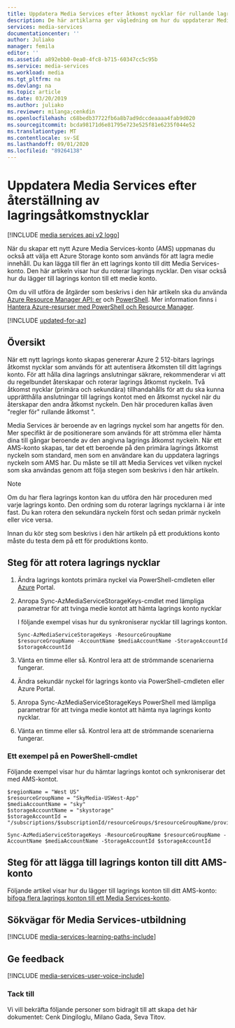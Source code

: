 ```yaml
---
title: Uppdatera Media Services efter åtkomst nycklar för rullande lagring | Microsoft Docs
description: De här artiklarna ger vägledning om hur du uppdaterar Media Services efter de rullande lagrings åtkomst nycklarna.
services: media-services
documentationcenter: ''
author: Juliako
manager: femila
editor: ''
ms.assetid: a892ebb0-0ea0-4fc8-b715-60347cc5c95b
ms.service: media-services
ms.workload: media
ms.tgt_pltfrm: na
ms.devlang: na
ms.topic: article
ms.date: 03/20/2019
ms.author: juliako
ms.reviewer: milanga;cenkdin
ms.openlocfilehash: c68bedb37722fb6a8b7ad9dccdeaaaa4fab9d020
ms.sourcegitcommit: bcda98171d6e81795e723e525f81e6235f044e52
ms.translationtype: MT
ms.contentlocale: sv-SE
ms.lasthandoff: 09/01/2020
ms.locfileid: "89264138"
---
```

# <a name="update-media-services-after-rolling-storage-access-keys"></a>Uppdatera Media Services efter återställning av lagringsåtkomstnycklar

[!INCLUDE [media services api v2 logo](./includes/v2-hr.md)]

När du skapar ett nytt Azure Media Services-konto (AMS) uppmanas du också att välja ett Azure Storage konto som används för att lagra medie innehåll. Du kan lägga till fler än ett lagrings konto till ditt Media Services-konto. Den här artikeln visar hur du roterar lagrings nycklar. Den visar också hur du lägger till lagrings konton till ett medie konto. 

Om du vill utföra de åtgärder som beskrivs i den här artikeln ska du använda [Azure Resource Manager API: er](/rest/api/media/operations/azure-media-services-rest-api-reference) och [PowerShell](/powershell/module/az.media).  Mer information finns i [Hantera Azure-resurser med PowerShell och Resource Manager](../../azure-resource-manager/management/manage-resource-groups-powershell.md).

[!INCLUDE [updated-for-az](../../../includes/updated-for-az.md)]

## <a name="overview"></a>Översikt

När ett nytt lagrings konto skapas genererar Azure 2 512-bitars lagrings åtkomst nycklar som används för att autentisera åtkomsten till ditt lagrings konto. För att hålla dina lagrings anslutningar säkrare, rekommenderar vi att du regelbundet återskapar och roterar lagrings åtkomst nyckeln. Två åtkomst nycklar (primära och sekundära) tillhandahålls för att du ska kunna upprätthålla anslutningar till lagrings kontot med en åtkomst nyckel när du återskapar den andra åtkomst nyckeln. Den här proceduren kallas även "regler för" rullande åtkomst ".

Media Services är beroende av en lagrings nyckel som har angetts för den. Mer specifikt är de positionerare som används för att strömma eller hämta dina till gångar beroende av den angivna lagrings åtkomst nyckeln. När ett AMS-konto skapas, tar det ett beroende på den primära lagrings åtkomst nyckeln som standard, men som en användare kan du uppdatera lagrings nyckeln som AMS har. Du måste se till att Media Services vet vilken nyckel som ska användas genom att följa stegen som beskrivs i den här artikeln.  

>[!NOTE]
> Om du har flera lagrings konton kan du utföra den här proceduren med varje lagrings konto. Den ordning som du roterar lagrings nycklarna i är inte fast. Du kan rotera den sekundära nyckeln först och sedan primär nyckeln eller vice versa.
>
> Innan du kör steg som beskrivs i den här artikeln på ett produktions konto måste du testa dem på ett för produktions konto.
>

## <a name="steps-to-rotate-storage-keys"></a>Steg för att rotera lagrings nycklar 
 
 1. Ändra lagrings kontots primära nyckel via PowerShell-cmdleten eller [Azure](https://portal.azure.com/) Portal.
 2. Anropa Sync-AzMediaServiceStorageKeys-cmdlet med lämpliga parametrar för att tvinga medie kontot att hämta lagrings konto nycklar
 
    I följande exempel visas hur du synkroniserar nycklar till lagrings konton.
  
    `Sync-AzMediaServiceStorageKeys -ResourceGroupName $resourceGroupName -AccountName $mediaAccountName -StorageAccountId $storageAccountId`
  
 3. Vänta en timme eller så. Kontrol lera att de strömmande scenarierna fungerar.
 4. Ändra sekundär nyckel för lagrings konto via PowerShell-cmdleten eller Azure Portal.
 5. Anropa Sync-AzMediaServiceStorageKeys PowerShell med lämpliga parametrar för att tvinga medie kontot att hämta nya lagrings konto nycklar. 
 6. Vänta en timme eller så. Kontrol lera att de strömmande scenarierna fungerar.
 
### <a name="a-powershell-cmdlet-example"></a>Ett exempel på en PowerShell-cmdlet 

Följande exempel visar hur du hämtar lagrings kontot och synkroniserar det med AMS-kontot.

```console
$regionName = "West US"
$resourceGroupName = "SkyMedia-USWest-App"
$mediaAccountName = "sky"
$storageAccountName = "skystorage"
$storageAccountId = "/subscriptions/$subscriptionId/resourceGroups/$resourceGroupName/providers/Microsoft.Storage/storageAccounts/$storageAccountName"

Sync-AzMediaServiceStorageKeys -ResourceGroupName $resourceGroupName -AccountName $mediaAccountName -StorageAccountId $storageAccountId
```
 
## <a name="steps-to-add-storage-accounts-to-your-ams-account"></a>Steg för att lägga till lagrings konton till ditt AMS-konto

Följande artikel visar hur du lägger till lagrings konton till ditt AMS-konto: [bifoga flera lagrings konton till ett Media Services-konto](./media-services-managing-multiple-storage-accounts.md).

## <a name="media-services-learning-paths"></a>Sökvägar för Media Services-utbildning
[!INCLUDE [media-services-learning-paths-include](../../../includes/media-services-learning-paths-include.md)]

## <a name="provide-feedback"></a>Ge feedback
[!INCLUDE [media-services-user-voice-include](../../../includes/media-services-user-voice-include.md)]

### <a name="acknowledgments"></a>Tack till
Vi vill bekräfta följande personer som bidragit till att skapa det här dokumentet: Cenk Dingiloglu, Milano Gada, Seva Titov.
